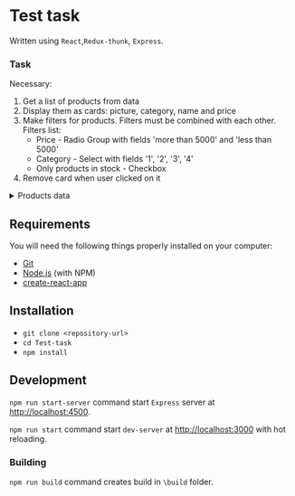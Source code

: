 # Test task

Written using `React`,`Redux-thunk`, `Express`.

### Task

Necessary:
1. Get a list of products from data
2. Display them as cards: picture, category, name and price
3. Make filters for products. Filters must be combined with each other. Filters list:
   * Price - Radio Group with fields 'more than 5000' and 'less than 5000'
   * Category - Select with fields '1', '2', '3', '4'
   * Only products in stock - Checkbox
4. Remove card when user clicked on it

<details>
  <summary>Products data</summary>

```javascript
[
    {
        id: 1,
        title: 'Item 1',
        image: '/50x50.png',
        quantity: 120,
        price: 500,
        category: {
            id: 1,
            title: 'Category 1'
        }
    },
    {
        id: 2,
        title: 'Item 2',
        image: '/50x50.png',
        quantity: 0,
        price: 7600,
        category: {
            id: 2,
            title: 'Category 2'
        }
    },
    {
        id: 3,
        title: 'Item 3',
        image: '/50x50.png',
        quantity: 14,
        price: 3200,
        category: {
            id: 1,
            title: 'Category 1'
        }
    },
    {
        id: 4,
        title: 'Item 4',
        image: '/50x50.png',
        quantity: 0,
        price: 700,
        category: {
            id: 3,
            title: 'Category 3'
        }
    },
    {
        id: 5,
        title: 'Item 5',
        image: '/50x50.png',
        quantity: 40,
        price: 1900,
        category: {
            id: 4,
            title: 'Category 4'
        }
    },
    {
        id: 6,
        title: 'Item 6',
        image: '/50x50.png',
        quantity: 22,
        price: 9999,
        category: {
            id: 4,
            title: 'Category 4'
        }
    },
    {
        id: 7,
        title: 'Item 7',
        image: '/50x50.png',
        quantity: 0,
        price: 0,
        category: {}
    }
]
```

</details>

## Requirements

You will need the following things properly installed on your computer:

* [Git](https://git-scm.com/)
* [Node.js](https://nodejs.org/) (with NPM)
* [create-react-app](https://facebook.github.io/create-react-app/)

## Installation

* `git clone <repository-url>`
* `cd Test-task`
* `npm install`

## Development

`npm run start-server` command start `Express` server at [http://localhost:4500](http://localhost:4500).

`npm run start` command start `dev-server` at [http://localhost:3000](http://localhost:3000) with hot reloading.

### Building

`npm run build` command creates build in `\build` folder.